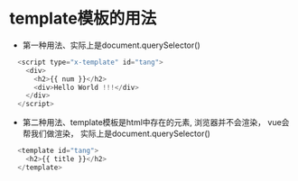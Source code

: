 # template模板的用法

  - 第一种用法、实际上是document.querySelector()
  ```javascript
    <script type="x-template" id="tang">
      <div>
        <h2>{{ num }}</h2>
        <div>Hello World !!!</div>
      </div>
    </script>
  ```
  - 第二种用法、template模板是html中存在的元素, 浏览器并不会渲染， vue会帮我们做渲染， 实际上是document.querySelector()
  ```javascript
    <template id="tang">   
      <h2>{{ title }}</h2>
    </template>
  ```